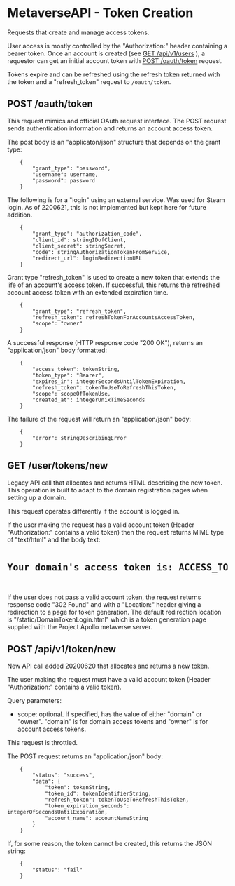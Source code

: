 # MetaverseAPI - Token Creation

Requests that create and manage access tokens.

User access is mostly controlled by the "Authorization:" header
containing a bearer token. Once an account is created
(see [GET /api/v1/users](./API-Accounts.md#get-apiv1users) ),
a requestor can get an initial
account token with
[POST /oauth/token](./API-Tokens.md@post-oauthtoken)
request.

Tokens expire and can be refreshed using the refresh token returned
with the token and a "refresh_token" request to `/oauth/token`.

## POST /oauth/token

This request mimics and official OAuth request interface. The POST request
sends authentication information and returns an account access token.

The post body is an "applicaton/json" structure that depends on the grant type:

```
    {
        "grant_type": "password",
        "username": username,
        "password": password
    }
```

The following is for a "login" using an external service. Was used for
Steam login. As of 2200621, this is not implemented but kept here for
future addition.

```
    {
        "grant_type": "authorization_code",
        "client_id": stringIDofClient,
        "client_secret": stringSecret,
        "code": stringAuthorizationTokenFromService,
        "redirect_url": loginRedirectionURL
    }
```

Grant type "refresh_token" is used to create a new token that extends the
life of an account's access token. If successful, this returns the refreshed
account access token with an extended expiration time.

```
    {
        "grant_type": "refresh_token",
        "refresh_token": refreshTokenForAccountsAccessToken,
        "scope": "owner"
    }
```

A successful response (HTTP response code "200 OK"), returns an "application/json"
body formatted:

```
    {
        "access_token": tokenString,
        "token_type": "Bearer",
        "expires_in": integerSecondsUntilTokenExpiration,
        "refresh_token": tokenToUseToRefreshThisToken,
        "scope": scopeOfTokenUse,
        "created_at": integerUnixTimeSeconds
    }
```

The failure of the request will return an "application/json" body:

```
    {
        "error": stringDescribingError
    }
```

## GET /user/tokens/new

Legacy API call that allocates and returns HTML describing the new token.
This operation is built to adapt to the domain registration pages when
setting up a domain.

This request operates differently if the account is logged in.

If the user making the request has  a valid account token
(Header "Authorization:" contains a valid token) then the
request returns MIME type of "text/html" and the body
text:

<pre>
<center><h2>Your domain's access token is: ACCESS_TOKEN</h2></center>
</pre>

If the user does not pass a valid account token, the request returns
response code "302 Found" and with a "Location:" header giving a redirection
to a page for token generation. The default redirection location is
"/static/DomainTokenLogin.html" which is a token generation page
supplied with the Project Apollo metaverse server.

## POST /api/v1/token/new

New API call added 20200620 that allocates and returns a new token.

The user making the request must have a valid account token
(Header "Authorization:" contains a valid token).

Query parameters:

* scope: optional. If specified, has the value of either "domain" or "owner".
  "domain" is for domain access tokens and "owner" is for account access tokens.

This request is throttled.

The POST request returns an "application/json" body:

```
    {
        "status": "success",
        "data": {
            "token": tokenString,
            "token_id": tokenIdentifierString,
            "refresh_token": tokenToUseToRefreshThisToken,
            "token_expiration_seconds": integerOfSecondsUntilExpiration,
            "account_name": accountNameString
        }
    }
```

If, for some reason, the token cannot be created, this returns the JSON string:

```
    {
        "status": "fail"
    }
```

[API-Accounts]: ./API-Accounts.md
